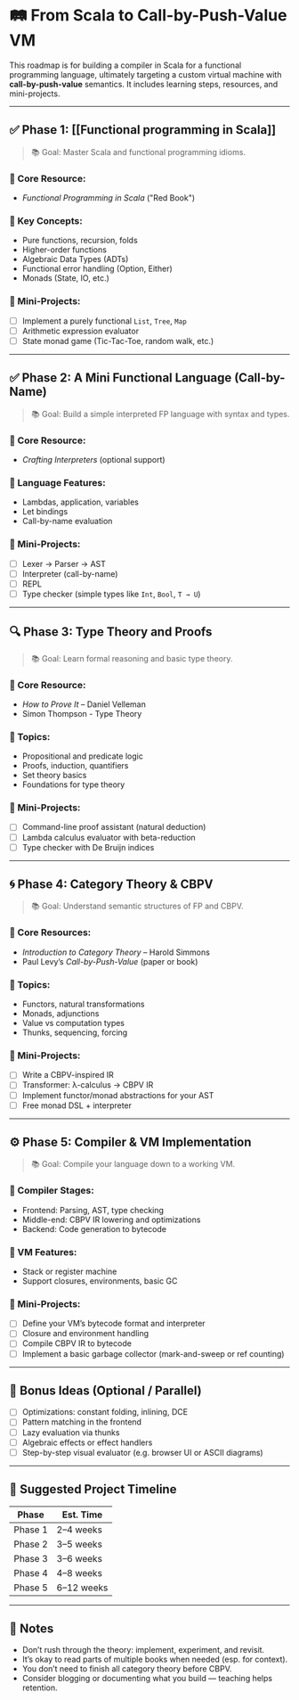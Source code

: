 # 🛤️ From Scala to Call-by-Push-Value VM

This roadmap is for building a compiler in Scala for a functional programming language, ultimately targeting a custom virtual machine with **call-by-push-value** semantics. It includes learning steps, resources, and mini-projects.

---

## ✅ Phase 1: [[Functional programming in Scala]]

> 📚 Goal: Master Scala and functional programming idioms.

### 📘 Core Resource:
- *Functional Programming in Scala* ("Red Book")

### 📌 Key Concepts:
- Pure functions, recursion, folds
- Higher-order functions
- Algebraic Data Types (ADTs)
- Functional error handling (Option, Either)
- Monads (State, IO, etc.)

### 🧩 Mini-Projects:
- [ ] Implement a purely functional `List`, `Tree`, `Map`
- [ ] Arithmetic expression evaluator
- [ ] State monad game (Tic-Tac-Toe, random walk, etc.)

---

## ✅ Phase 2: A Mini Functional Language (Call-by-Name)

> 📚 Goal: Build a simple interpreted FP language with syntax and types.

### 📘 Core Resource:
- *Crafting Interpreters* (optional support)

### 📌 Language Features:
- Lambdas, application, variables
- Let bindings
- Call-by-name evaluation

### 🧩 Mini-Projects:
- [ ] Lexer → Parser → AST
- [ ] Interpreter (call-by-name)
- [ ] REPL
- [ ] Type checker (simple types like `Int`, `Bool`, `T → U`)

---

## 🔍 Phase 3: Type Theory and Proofs

> 📚 Goal: Learn formal reasoning and basic type theory.

### 📘 Core Resource:
- *How to Prove It* – Daniel Velleman
- Simon Thompson - Type Theory

### 📌 Topics:
- Propositional and predicate logic
- Proofs, induction, quantifiers
- Set theory basics
- Foundations for type theory

### 🧩 Mini-Projects:
- [ ] Command-line proof assistant (natural deduction)
- [ ] Lambda calculus evaluator with beta-reduction
- [ ] Type checker with De Bruijn indices

---

## 🌀 Phase 4: Category Theory & CBPV

> 📚 Goal: Understand semantic structures of FP and CBPV.

### 📘 Core Resources:
- *Introduction to Category Theory* – Harold Simmons
- Paul Levy’s *Call-by-Push-Value* (paper or book)

### 📌 Topics:
- Functors, natural transformations
- Monads, adjunctions
- Value vs computation types
- Thunks, sequencing, forcing

### 🧩 Mini-Projects:
- [ ] Write a CBPV-inspired IR
- [ ] Transformer: λ-calculus → CBPV IR
- [ ] Implement functor/monad abstractions for your AST
- [ ] Free monad DSL + interpreter

---

## ⚙️ Phase 5: Compiler & VM Implementation

> 📚 Goal: Compile your language down to a working VM.

### 📌 Compiler Stages:
- Frontend: Parsing, AST, type checking
- Middle-end: CBPV IR lowering and optimizations
- Backend: Code generation to bytecode

### 📌 VM Features:
- Stack or register machine
- Support closures, environments, basic GC

### 🧩 Mini-Projects:
- [ ] Define your VM’s bytecode format and interpreter
- [ ] Closure and environment handling
- [ ] Compile CBPV IR to bytecode
- [ ] Implement a basic garbage collector (mark-and-sweep or ref counting)

---

## 📌 Bonus Ideas (Optional / Parallel)

- [ ] Optimizations: constant folding, inlining, DCE
- [ ] Pattern matching in the frontend
- [ ] Lazy evaluation via thunks
- [ ] Algebraic effects or effect handlers
- [ ] Step-by-step visual evaluator (e.g. browser UI or ASCII diagrams)

---

## 📅 Suggested Project Timeline

| Phase | Est. Time |
|-------|-----------|
| Phase 1 | 2–4 weeks |
| Phase 2 | 3–5 weeks |
| Phase 3 | 3–6 weeks |
| Phase 4 | 4–8 weeks |
| Phase 5 | 6–12 weeks |

---

## 📝 Notes

- Don’t rush through the theory: implement, experiment, and revisit.
- It’s okay to read parts of multiple books when needed (esp. for context).
- You don’t need to finish all category theory before CBPV.
- Consider blogging or documenting what you build — teaching helps retention.
